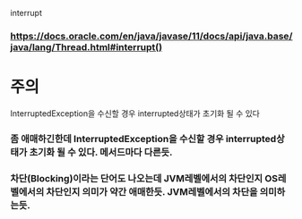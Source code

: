 interrupt

### https://docs.oracle.com/en/java/javase/11/docs/api/java.base/java/lang/Thread.html#interrupt()

# 주의
InterruptedException을 수신할 경우 interrupted상태가 초기화 될 수 있다

### 좀 애매하긴한데 InterruptedException을 수신할 경우 interrupted상태가 초기화 될 수 있다. 메서드마다 다른듯.
### 차단(Blocking)이라는 단어도 나오는데 JVM레벨에서의 차단인지 OS레벨에서의 차단인지 의미가 약간 애매한듯. JVM레벨에서의 차단을 의미하는듯.